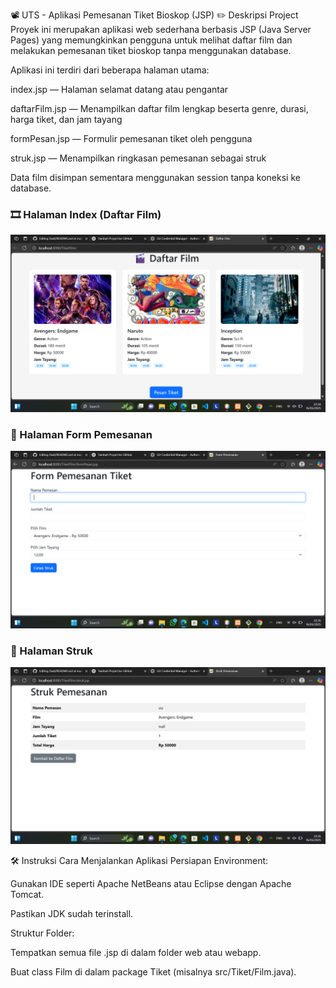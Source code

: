 📽️ UTS - Aplikasi Pemesanan Tiket Bioskop (JSP)
✏️ Deskripsi Project
Proyek ini merupakan aplikasi web sederhana berbasis JSP (Java Server Pages) yang memungkinkan pengguna untuk melihat daftar film dan melakukan pemesanan tiket bioskop tanpa menggunakan database.

Aplikasi ini terdiri dari beberapa halaman utama:

index.jsp — Halaman selamat datang atau pengantar

daftarFilm.jsp — Menampilkan daftar film lengkap beserta genre, durasi, harga tiket, dan jam tayang

formPesan.jsp — Formulir pemesanan tiket oleh pengguna

struk.jsp — Menampilkan ringkasan pemesanan sebagai struk

Data film disimpan sementara menggunakan session tanpa koneksi ke database.

### 🎞️ Halaman Index (Daftar Film)

![Halaman Index](img/index.png)

### 📝 Halaman Form Pemesanan

![Form Pemesanan](img/formPesan.png)

### 📄 Halaman Struk

![Struk Pemesanan](img/struk.png)


🛠️ Instruksi Cara Menjalankan Aplikasi
Persiapan Environment:

Gunakan IDE seperti Apache NetBeans atau Eclipse dengan Apache Tomcat.

Pastikan JDK sudah terinstall.

Struktur Folder:

Tempatkan semua file .jsp di dalam folder web atau webapp.

Buat class Film di dalam package Tiket (misalnya src/Tiket/Film.java).
